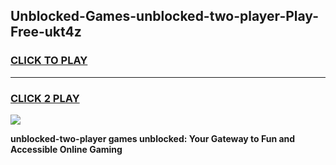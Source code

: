 
## Unblocked-Games-unblocked-two-player-Play-Free-ukt4z
<h3>
<a href="https://premium76.site?title=unblocked-two-player&ref=18A1">CLICK TO PLAY</a></h3>
<hr>

<h3>
<a href="https://premium76.site?title=unblocked-two-player&ref=18A1">CLICK 2 PLAY</a>
  
</h3>

<a href="https://premium76.site?title=unblocked-two-player&ref=18A1"><img src="https://clearcache.store/games.png"></a>


**unblocked-two-player games unblocked: Your Gateway to Fun and Accessible Online Gaming**
